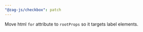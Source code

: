 ```yaml
---
"@zag-js/checkbox": patch
---
```


Move html `for` attribute to `rootProps` so it targets label elements.
